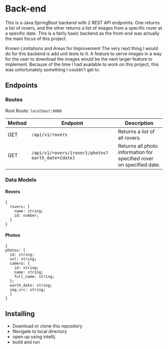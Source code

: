 # Back-end
This is a Java SpringBoot backend with 2 REST API endpoints. One returns a list of rovers, and the other returns a list of images from a specific rover at a specific date. This is a fairly basic backend as the front-end was actually the main focus of this project.

Known Limitations and Areas for Improvement
The very next thing I would do for this backend is add unit tests to it.
A feature to serve images in a way for the user to download the images would be the next larger feature to implement. Because of the time I had available to work on this project, this was unfortunately something I couldn't get to.

## Endpoints

### Routes

Root Route: `localhost:8080`

| Method | Endpoint                                           | Description                                                         |
| ------ | ------------------------------------------------   | --------------------------------------------------------------------|
| GET    | `/api/v1/rovers`                                   | Returns a list of all rovers.                                       |
| GET    | `/api/v1/rovers/{rover}/photos?earth_date={date}`  | Returns all photo information for specified rover on specified date.|


### Data Models

#### Rovers

```
{
  rovers: [
    name: string;
    id: number;
  ]
}
```

#### Photos
```
{
photos: [
  id: string;
  sol: string;
  camera: {
    id: string;
    name: string;
    full_name: string;
  };
  earth_date: string;
  img_src: string;
  ]
}
```

## Installing

- Download or clone this repository
- Navigate to local directory
- open up using intellij
- build and run
